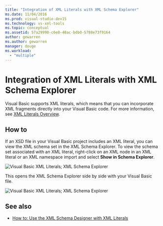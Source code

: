 ```yaml
---
title: "Integration of XML Literals with XML Schema Explorer"
ms.date: 11/04/2016
ms.prod: visual-studio-dev15
ms.technology: vs-xml-tools
ms.topic: conceptual
ms.assetid: 57a29998-c6e8-48ac-bdb0-5788e73f9164
author: gewarren
ms.author: gewarren
manager: douge
ms.workload:
  - "multiple"
---
```

# Integration of XML Literals with XML Schema Explorer

Visual Basic supports XML literals, which means that you can incorporate XML fragments directly into your Visual Basic code. For more information, see [XML Literals Overview](http://go.microsoft.com/fwlink/?LinkId=140325).

## How to

If an XSD file in your Visual Basic project includes an XML literal, you can view the XML schema set in the XML Schema Explorer. To view the schema set associated with an XML literal, right-click on an XML node in an XML literal or an XML namespace import and select **Show in Schema Explorer**.

![Visual Basic XML Literals; XML Schema Explorer](../xml-tools/media/vbxmlliteralswithxmlschemaexplorer1.gif)

This opens the XML Schema Explorer side by side with your Visual Basic file.

![Visual Basic XML Literals; XML Schema Explorer](../xml-tools/media/vbxmlliteralswithxmlschemaexplorer2.gif)

## See also

- [How to: Use the XML Schema Designer with XML Literals](../xml-tools/how-to-use-the-xml-schema-designer-with-xml-literals.md)